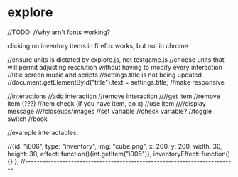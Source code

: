 # explore


//TODO:
//why arn't fonts working?

clicking on inventory items in firefox works, but not in chrome

//ensure units is dictated by explore.js, not testgame.js
//choose units that will permit adjusting resolution without having to modify every interaction
//title screen music and scripts
//settings.title is not being updated
//document.getElementById("title").text = settings.title;
//make responsive

//interactions
  //add interaction
  //remove interaction
  ////get item
  //remove item (???)
  //item check (if you have item, do x)
  //use item
  ////display message
  ////closeups/images
  //set variable
  //check variable?
  //toggle switch
  //book

//example interactables:

//{id: "i006", type: "inventory", img: "cube.png", x: 200, y: 200, width: 30, height: 30, effect: function(){int.getItem("i006")}, inventoryEffect: function(){} },
//--------------------------------------------------------------------------

